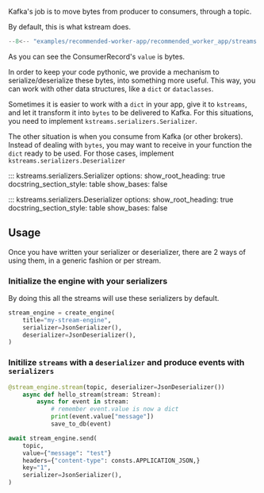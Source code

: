 
Kafka's job is to move bytes from producer to consumers, through a topic.

By default, this is what kstream does.

```python
--8<-- "examples/recommended-worker-app/recommended_worker_app/streams.py"
```

As you can see the ConsumerRecord's `value` is bytes.

In order to keep your code pythonic, we provide a mechanism to serialize/deserialize
these bytes, into something more useful.
This way, you can work with other data structures, like a `dict` or `dataclasses`.

Sometimes it is easier to work with a `dict` in your app, give it to `kstreams`, and let it transform it into `bytes` to be delivered to Kafka. For this situations, you need to implement `kstreams.serializers.Serializer`.

The other situation is when you consume from Kafka (or other brokers). Instead of dealing with `bytes`,
you may want to receive in your function the `dict` ready to be used. For those cases, implement `kstreams.serializers.Deserializer`

::: kstreams.serializers.Serializer
    options:
        show_root_heading: true
        docstring_section_style: table
        show_bases: false


::: kstreams.serializers.Deserializer
    options:
        show_root_heading: true
        docstring_section_style: table
        show_bases: false


## Usage

Once you have written your serializer or deserializer, there are 2 ways of using them, in a
generic fashion or per stream.

### Initialize the engine with your serializers

By doing this all the streams will use these serializers by default.

```python
stream_engine = create_engine(
    title="my-stream-engine",
    serializer=JsonSerializer(),
    deserializer=JsonDeserializer(),
)
```

### Initilize `streams` with a `deserializer` and produce events with `serializers`

```python
@stream_engine.stream(topic, deserializer=JsonDeserializer())
    async def hello_stream(stream: Stream):
        async for event in stream:
            # remember event.value is now a dict
            print(event.value["message"])
            save_to_db(event)
```

```python
await stream_engine.send(
    topic,
    value={"message": "test"}
    headers={"content-type": consts.APPLICATION_JSON,}
    key="1",
    serializer=JsonSerializer(),
)
```
